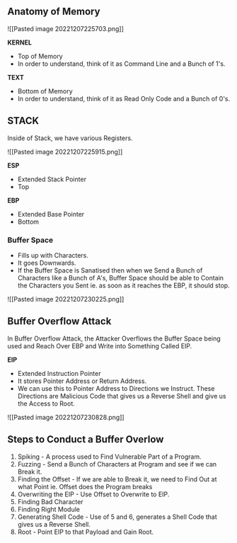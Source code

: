 ## Anatomy of Memory

![[Pasted image 20221207225703.png]]

**KERNEL**
- Top of Memory
- In order to understand, think of it as Command Line and a Bunch of 1's.

**TEXT**
- Bottom of Memory
- In order to understand, think of it as Read Only Code and a Bunch of 0's.

## STACK

Inside of Stack, we have various Registers.

![[Pasted image 20221207225915.png]]

**ESP**
- Extended Stack Pointer
- Top

**EBP**
- Extended Base Pointer
- Bottom

### Buffer Space

- Fills up with Characters.
- It goes Downwards.
- If the Buffer Space is Sanatised then when we Send a Bunch of Characters like a Bunch of A's, Buffer Space should be able to Contain the Characters you Sent ie. as soon as it reaches the EBP, it should stop.

![[Pasted image 20221207230225.png]]

## Buffer Overflow Attack

In Buffer Overflow Attack, the Attacker Overflows the Buffer Space being used and Reach Over EBP and Write into Something Called EIP.

**EIP**
- Extended Instruction Pointer
- It stores Pointer Address or Return Address.
- We can use this to Pointer Address to Directions we Instruct. These Directions are Malicious Code that gives us a Reverse Shell and give us the Access to Root.

![[Pasted image 20221207230828.png]]

## Steps to Conduct a Buffer Overlow

1. Spiking - A process used to Find Vulnerable Part of a Program.
2. Fuzzing - Send a Bunch of Characters at Program and see if we can Break it.
3. Finding the Offset - If we are able to Break it, we need to Find Out at what Point ie. Offset does the Program breaks
4. Overwriting the EIP - Use Offset to Overwrite to EIP.
5. Finding Bad Character
6. Finding Right Module
7. Generating Shell Code - Use of 5 and 6, generates a Shell Code that gives us a Reverse Shell.
8. Root - Point EIP to that Payload and Gain Root.

